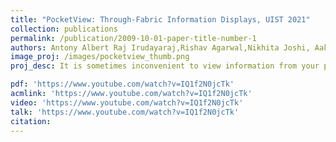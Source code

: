 ```yaml
---
title: "PocketView: Through-Fabric Information Displays, UIST 2021"
collection: publications
permalink: /publication/2009-10-01-paper-title-number-1
authors: Antony Albert Raj Irudayaraj,Rishav Agarwal,Nikhita Joshi, Aakar Gupta, Omid Abari, Daniel Vogel
image_proj: /images/pocketview_thumb.png
proj_desc: It is sometimes inconvenient to view information from your phone when it is stored away in a pocket or bag. This retrieval process can be cumbersome when holding a shopping bag and potentially dangerous while biking. So, we explore the idea of directly viewing information through the fabric of a pocket using low-resolution bright LED matrix displays.

pdf: 'https://www.youtube.com/watch?v=IQ1f2N0jcTk'
acmlink: 'https://www.youtube.com/watch?v=IQ1f2N0jcTk'
video: 'https://www.youtube.com/watch?v=IQ1f2N0jcTk'
talk: 'https://www.youtube.com/watch?v=IQ1f2N0jcTk'
citation:
---
```





